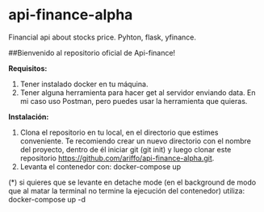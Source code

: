 # api-finance-alpha
Financial api about stocks price. Pyhton, flask, yfinance.

##Bienvenido al repositorio oficial de Api-finance!

**Requisitos:**
1. Tener instalado docker en tu máquina.
2. Tener alguna herramienta para hacer get al servidor enviando data. En mi caso uso Postman, pero puedes usar la herramienta que quieras.

**Instalación:**
1. Clona el repositorio en tu local, en el directorio que estimes conveniente. Te recomiendo crear un nuevo directorio con el nombre del proyecto,
dentro de él iniciar git (git init) y luego clonar este repositorio https://github.com/ariffo/api-finance-alpha.git.
2. Levanta el contenedor con: 
      docker-compose up
      
(*) si quieres que se levante en detache mode (en el background de modo que al matar la terminal no termine la ejecución del contenedor) utiliza:
      docker-compose up -d
